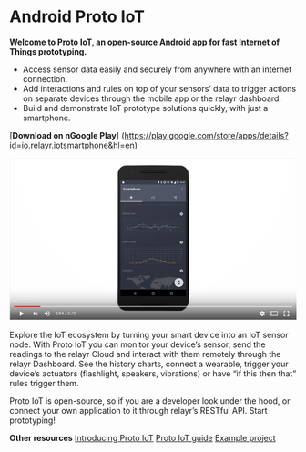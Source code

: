 # Android Proto IoT

**Welcome to Proto IoT, an open-source Android app for fast Internet of Things prototyping.**
* Access sensor data easily and securely from anywhere with an internet connection.
* Add interactions and rules on top of your sensors’ data to trigger actions on separate devices through the mobile app or the relayr dashboard.
* Build and demonstrate IoT prototype solutions quickly, with just a smartphone.

[**Download on nGoogle Play**] (https://play.google.com/store/apps/details?id=io.relayr.iotsmartphone&hl=en)

[![Introducing Proto IoT for Android](video_tmb.png)](https://www.youtube.com/watch?v=s55vkryfQSY "Introducing Proto IoT for Android | relayr")

Explore the IoT ecosystem by turning your smart device into an IoT sensor node. 
With Proto IoT you can monitor your device’s sensor, send the readings to the relayr Cloud and interact with them remotely through the relayr Dashboard. 
See the history charts, connect a wearable, trigger your device’s actuators (flashlight, speakers, vibrations) or have “if this then that” rules trigger them.

Proto IoT is open-source, so if you are a developer look under the hood, or connect your own application to it through relayr’s RESTful API. Start prototyping!

**Other resources**
[Introducing Proto IoT](http://blog.relayr.io/engineering/introducing-proto-iot-for-android)
[Proto IoT guide](http://blog.relayr.io/engineering/iot-smartphone-guide)
[Example project](https://github.com/bernardpletikosa/droidcon-workshop-2016)